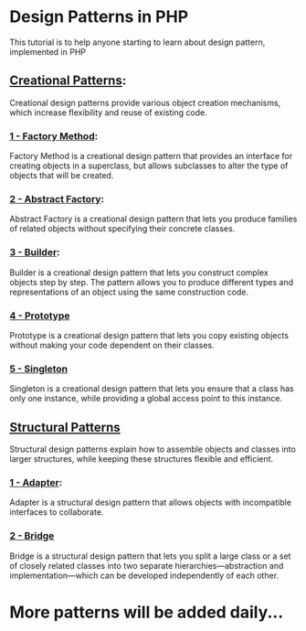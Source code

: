 # Design Patterns in PHP
This tutorial is to help anyone starting to learn about design pattern, implemented in PHP

## [Creational Patterns](https://refactoring.guru/design-patterns/creational-patterns):
Creational design patterns provide various object creation mechanisms, which increase flexibility and reuse of existing code.

### [1 - Factory Method](https://refactoring.guru/design-patterns/factory-method):
Factory Method is a creational design pattern that provides an interface for creating objects in a superclass, but allows subclasses to alter the type of objects that will be created.

### [2 - Abstract Factory](https://refactoring.guru/design-patterns/abstract-factory):
Abstract Factory is a creational design pattern that lets you produce families of related objects without specifying their concrete classes.

### [3 - Builder](https://refactoring.guru/design-patterns/builder):
Builder is a creational design pattern that lets you construct complex objects step by step. The pattern allows you to produce different types and representations of an object using the same construction code.

### [4 - Prototype](https://refactoring.guru/design-patterns/prototype)
Prototype is a creational design pattern that lets you copy existing objects without making your code dependent on their classes.

### [5 - Singleton](https://refactoring.guru/design-patterns/singleton)
Singleton is a creational design pattern that lets you ensure that a class has only one instance, while providing a global access point to this instance.

## [Structural Patterns](https://refactoring.guru/design-patterns/structural-patterns)
Structural design patterns explain how to assemble objects and classes into larger structures, while keeping these structures flexible and efficient.

### [1 - Adapter](https://refactoring.guru/design-patterns/adapter):
Adapter is a structural design pattern that allows objects with incompatible interfaces to collaborate.

### [2 - Bridge](https://refactoring.guru/design-patterns/bridge)
Bridge is a structural design pattern that lets you split a large class or a set of closely related classes into two separate hierarchies—abstraction and implementation—which can be developed independently of each other.

# More patterns will be added daily...